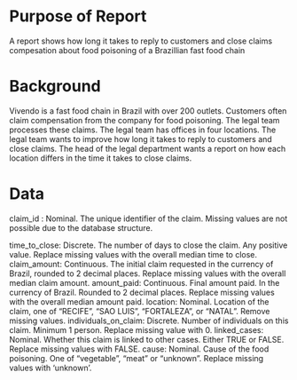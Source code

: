 # Purpose of Report
A report shows how long it takes to reply to customers and close claims compesation about food poisoning of a Brazillian fast food chain

# Background
Vivendo is a fast food chain in Brazil with over 200 outlets.
Customers often claim compensation from the company for food poisoning.
The legal team processes these claims. The legal team has offices in four locations.
The legal team wants to improve how long it takes to reply to customers and close claims.
The head of the legal department wants a report on how each location differs in the time it
takes to close claims.

# Data
claim_id :       Nominal. The unique identifier of the claim.
                 Missing values are not possible due to the database structure.

time_to_close:   Discrete. The number of days to close the claim. Any positive
                 value. Replace missing values with the overall median time to close.
claim_amount:    Continuous. The initial claim requested in the currency of Brazil, rounded to 2 decimal places.
                 Replace missing values with the overall median claim amount.
amount_paid:     Continuous. Final amount paid. In the currency of Brazil. Rounded to 2 decimal places.
                 Replace missing values with the overall median amount paid.
location:        Nominal. Location of the claim, one of “RECIFE”, “SAO LUIS”, “FORTALEZA”, or “NATAL”.
                 Remove missing values.
individuals_on_claim: Discrete. Number of individuals on this claim. Minimum 1 person. Replace missing value with 0.
linked_cases:    Nominal. Whether this claim is linked to other cases. Either TRUE or FALSE. Replace missing values with FALSE.
cause:           Nominal. Cause of the food poisoning. One of “vegetable”, “meat” or “unknown”. Replace missing values with ‘unknown’.
